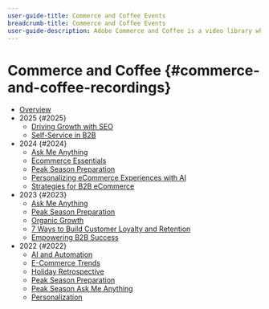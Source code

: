```yaml
---
user-guide-title: Commerce and Coffee Events
breadcrumb-title: Commerce and Coffee Events
user-guide-description: Adobe Commerce and Coffee is a video library where experts and peers have shared their thoughts and ideas on how to use Adobe Commerce.
---
```


# Commerce and Coffee {#commerce-and-coffee-recordings}

+ [Overview](overview.md)
+ 2025 {#2025}
  + [Driving Growth with SEO](2025/seo-growth.md)
  + [Self-Service in B2B](2025/self-service-b2b.md)
+ 2024 {#2024}
  + [Ask Me Anything](2024/ask-me-anything.md)
  + [Ecommerce Essentials](2024/ecommerce-essentials.md)
  + [Peak Season Preparation](2024/peak-season-prep.md)
  + [Personalizing eCommerce Experiences with AI](2024/personalize-ecommerce.md)
  + [Strategies for B2B eCommerce](2024/commerce-and-coffee-strategies-for-b2b-ecommerce.md)
+ 2023 {#2023}
  + [Ask Me Anything](2023/ask-me-anything.md)
  + [Peak Season Preparation](2023/peak-season-prep.md)
  + [Organic Growth](2023/organic-growth.md)
  + [7 Ways to Build Customer Loyalty and Retention](2023/loyalty-retention.md)
  + [Empowering B2B Success](2023/b2b.md)
+ 2022 {#2022}
  + [AI and Automation](2022/ai-and-automation.md)
  + [E-Commerce Trends](2022/ecommerce-trends.md)
  + [Holiday Retrospective](2022/holiday.md)
  + [Peak Season Preparation](2022/peak-season-prep.md)
  + [Peak Season Ask Me Anything](2022/peak-season-ask-anything.md)
  + [Personalization](2022/personalization.md)
  
<!--+ Commerce Events {#commerce-events}
  + [Overview](commerce-events/overview.md)
  + 2022 {#2022}
    + [Top Tips and Tricks for Adobe Campaign Standard](customer-journeys/2022/tips-and-tricks.md)
    + [Develop and customize data models in Adobe [!DNL Campaign Classic]](customer-journeys/2022/data-models.md)

+ Data and insights {#commerce-release-updates}
  + [Overview](commerce-release-updates/overview.md)
  + 2022 {#2022}
    + [Innovations and trends](data-and-insights/2022/innovations.md)
    + [Sensei and Analysis Workspace](data-and-insights/2022/sensei.md)
    + [Personalize and automate with Adobe Target](data-and-insights/2022/personalize.md)
    + [Analytics and Target applications for Mobile and Apps](data-and-insights/2022/mobile-and-apps.md)
    + [Cross Device Analytics and Customer Journey Analytics](data-and-insights/2022/cross-device-analytics.md) -->
